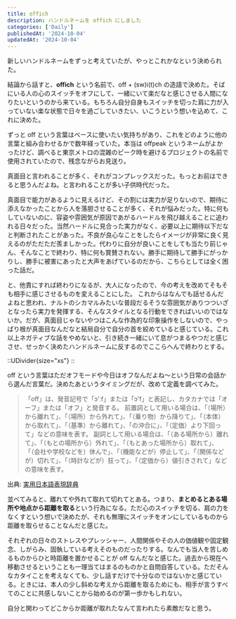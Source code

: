 ```yaml
---
title: offich
description: ハンドルネームを offich にしました
categories: ['Daily']
publishedAt: '2024-10-04'
updatedAt: '2024-10-04'
---
```


新しいハンドルネームをずっと考えていたが、やっとこれかなという決められた。

結論から話すと、**offich** という名前で、off + (sw)i(t)ch の造語で決めた。そばにいる人の心のスイッチをオフにして、一緒にいて楽だなと感じさせる人間になりたいというのから来ている。もちろん自分自身もスイッチを切った肩に力が入っていない楽な状態で日々を過ごしていきたい、いこうという想いを込めて、これに決めた。

ずっと off という言葉はベースに使いたい気持ちがあり、これをどのように他の言葉と組み合わせるかで数年経っていた。本当は offpeak というネームがよかったけど、調べると東京メトロの混雑のピーク時を避けるプロジェクトの名前で使用されていたので、残念ながらお見送り。

真面目と言われることが多く、それがコンプレックスだった。<!-- textlint-disable -->もっとお前はできると思うんだよね。と言われることが多い子供時代だった。<!-- textlint-enable -->

真面目で能力があるように見えるけど、その割には実力が足りないので、期待に添えなかったことから人を落胆させることが多く、それが悩みだった。特に何もしていないのに、容姿や雰囲気が原因であがるハードルを飛び越えることに追われる日々だった。当然ハードルに見合った実力がなく、必要以上に期待以下だなと判断されたことがあった。不良が良心なことをしたらイメージが非常に良く見えるのがただただ羨ましかった。代わりに自分が良いことをしても当たり前じゃん、そんなことで終わり、特に何も賞賛されない。勝手に期待して勝手にがっかりし、勝手に被害にあったと大声をあげているのだから、こちらとしては全く困った話だ。

と、他責にすれば終わりになるが、大人になったので、今の考えを改めてそもそも相手に感じさせるものを変えることにした。
これからはなんでも話せるんだよねと思われ、ナルトのシカマルみたいな普段だるそうな雰囲気がありつついざとなったら実力を発揮する、そんなスタイルとなる行動をできればいいのではないか。だが、真面目じゃないやつはこんな作為的な印象操作をしないので、やっぱり根が真面目なんだなと結局自分で自分の首を絞めていると感じている。これ以上ネガティブな話をやめないと、引き続き一緒にいて息がつまるやつだと感じさせ、せっかく決めたハンドルネームに反するのでここらへんで終わりとする。

::UDivider{size="xs"}
::

off という言葉はただオフモードや今日はオフなんだよね〜という日常の会話から選んだ言葉だ。決めたあというタイミングだが、改めて定義を調べてみた。

> 「off」は、発音記号で「ɔ'ːf」または「ɔ'f」と表記し、カタカナでは「オーフ」または「オフ」と発音する。 前置詞として用いる場合は、「（場所）から離れて」、「（場所）から外れて」、「（乗り物）から降りて」、「（本体）から取れて」、「（基準）から離れて」、「の沖合に」、「（定価）より下回って」などの意味を表す。
> 副詞として用いる場合は、「（ある場所から）離れて」、「（もとの場所から）外れて」、「（もとあった場所から）取れて」、「（会社や学校などを）休んで」、「（機能などが）停止して」、「（関係などが）切れて」、「（時計などが）狂って」、「（定価から）値引きされて」などの意味を表す。

出典: [実用日本語表現辞典](https://www.weblio.jp/content/off)

並べてみると、離れてや外れて取れて切れてとある。つまり、**まとめるとある場所や地点から距離を取る**という行為になる。ただ心のスイッチを切る、肩の力をなくすという想いで決めたが、それも無理にスイッチをオンにしているものから距離を取らせることなんだと感じた。

それぞれの日々のストレスやプレッシャー、人間関係やその人の価値観や固定観念、しがらみ、固執している考えそのものだったりする。なんでも当人を苦しめるものからひと時距離を置かせることが off なんだなと感じた。過去から現在へ移動させるということも一理当てはまるのものかと自問自答している。ただそんなカタイことを考えなくても、少し話すだけで十分なのではないかと感じている。<!-- textlint-disable -->ときには、本人の少し斜めな考えから距離を取るためにも、相手が言うすべてのことに共感しないことから始めるのが第一歩かもしれない。<!-- textlint-enable -->

<!-- textlint-disable -->
自分と関わってどこからか距離が取れたなんて言われたら素敵だなと思う。
<!-- textlint-enable -->
